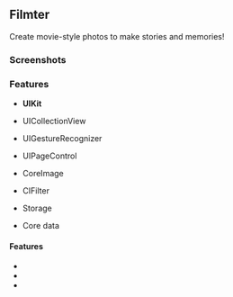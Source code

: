 ## Filmter

Create movie-style photos to make stories and memories!

### Screenshots
### Features
- **UIKit**
- UICollectionView
- UIGestureRecognizer
- UIPageControl

- CoreImage
- CIFilter

- Storage
- Core data
#### Features
-
-
-



